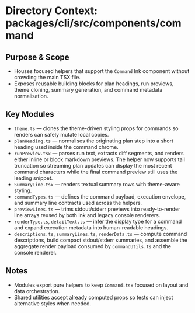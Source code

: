 # Directory Context: packages/cli/src/components/command

## Purpose & Scope

- Houses focused helpers that support the `Command` Ink component without crowding the main TSX file.
- Exposes reusable building blocks for plan headings, run previews, theme cloning, summary generation, and command metadata normalisation.

## Key Modules

- `theme.ts` — clones the theme-driven styling props for commands so renders can safely mutate local copies.
- `planHeading.ts` — normalises the originating plan step into a short heading used inside the command chrome.
- `runPreview.tsx` — parses run text, extracts diff segments, and renders either inline or block markdown previews. The helper
  now supports tail truncation so streaming plan updates can display the most recent command characters while the final command
  preview still uses the leading snippet.
- `SummaryLine.tsx` — renders textual summary rows with theme-aware styling.
- `commandTypes.ts` — defines the command payload, execution envelope, and summary line contracts used across the helpers.
- `previewLines.ts` — trims stdout/stderr previews into ready-to-render line arrays reused by both Ink and legacy console renderers.
- `renderType.ts`, `detailText.ts` — infer the display type for a command and expand execution metadata into human-readable headings.
- `descriptions.ts`, `summaryLines.ts`, `renderData.ts` — compute command descriptions, build compact stdout/stderr summaries, and assemble the aggregate render payload consumed by `commandUtils.ts` and the console renderer.

## Notes

- Modules export pure helpers to keep `Command.tsx` focused on layout and data orchestration.
- Shared utilities accept already computed props so tests can inject alternative styles when needed.
